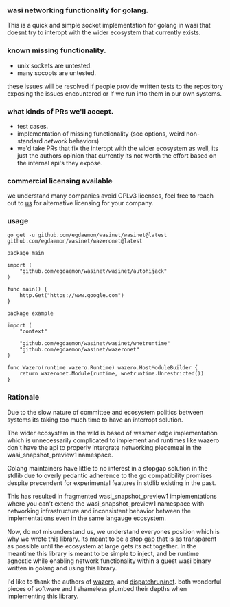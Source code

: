 ### wasi networking functionality for golang.
This is a quick and simple socket implementation for golang in wasi that doesnt try to interopt with the wider ecosystem
that currently exists.

### known missing functionality.
- unix sockets are untested.
- many socopts are untested.

these issues will be resolved if people provide written tests to the repository exposing the issues encountered or if we run into them in our own systems.

### what kinds of PRs we'll accept.
- test cases.
- implementation of missing functionality (soc options, weird non-standard *network* behaviors)
- we'd take PRs that fix the interopt with the wider ecosystem as well, its just the authors opinion that currently its not worth the
effort based on the internal api's they expose.

### commercial licensing available
we understand many companies avoid GPLv3 licenses, feel free to reach out to [us](mailto:engineering@egdaemon.com) for alternative licensing for your company.

### usage

```golang
go get -u github.com/egdaemon/wasinet/wasinet@latest github.com/egdaemon/wasinet/wazeronet@latest
```

```golang
package main

import (
    "github.com/egdaemon/wasinet/wasinet/autohijack"
)

func main() {
    http.Get("https://www.google.com")
}
```

```golang
package example

import (
	"context"

	"github.com/egdaemon/wasinet/wasinet/wnetruntime"
	"github.com/egdaemon/wasinet/wazeronet"
)

func Wazero(runtime wazero.Runtime) wazero.HostModuleBuilder {
	return wazeronet.Module(runtime, wnetruntime.Unrestricted())
}
```

### Rationale

Due to the slow nature of committee and ecosystem politics between systems its taking too much time to have an interropt solution.

The wider ecosystem in the wild is based of wasmer edge implementation which is unnecessarily complicated to implement and runtimes like wazero
don't have the api to properly intergrate networking piecemeal in the wasi_snapshot_preview1 namespace.

Golang maintainers have little to no interest in a stopgap solution in the stdlib due to overly pedantic adherence to the go compatibility promises despite precendent for experimental features in stdlib existing in the past. 

This has resulted in fragmented wasi_snapshot_preview1 implementations where you can't extend the wasi_snapshot_preview1 namespace with networking infrastructure and inconsistent behavior between the implementations even in the same langauge ecosystem.

Now, do not misunderstand us, we understand everyones position which is why we wrote this library. its meant to be a stop gap that
is as transparent as possible until the ecosystem at large gets its act together. In the meantime this library is meant to be simple to inject,
and be runtime agnostic while enabling network functionality within a guest wasi binary written in golang and using this library.

I'd like to thank the authors of [wazero](https://github.com/tetratelabs/wazero), and [dispatchrun/net](https://github.com/dispatchrun/net). both wonderful pieces of software and I shameless plumbed their depths when implementing this library.
